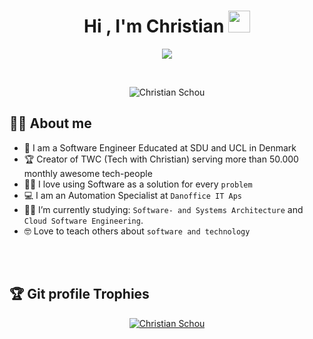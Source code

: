 <h1 align="center">Hi , I'm Christian <img src="https://media.giphy.com/media/hvRJCLFzcasrR4ia7z/giphy.gif" width="35"></h1>
<p align="center">
  <a href="https://git.io/typing-svg"><img src="https://readme-typing-svg.demolab.com?font=Fira+Code&pause=1000&center=true&width=500&lines=Software+Engineer;Making+Software+Automations;Founder+of+TWC;Teaching+about+Software+Development"></a>
</p>
<br>

<p align="center"><img src="https://github-readme-stats.vercel.app/api?username=Christian-Schou&show_icons=true&count_private=true&theme=algolia" alt="Christian Schou" /></p>


## :sassy_man:  About me
- :school: I am a Software Engineer Educated at SDU and UCL in Denmark
- :trophy: Creator of TWC (Tech with Christian) serving more than 50.000 monthly awesome tech-people
- :technologist: I love using Software as a solution for every `problem`
- :computer: I am an Automation Specialist at `Danoffice IT Aps`
- :student: I’m currently studying: `Software- and Systems Architecture` and `Cloud Software Engineering`.
- :nerd_face: Love to teach others about `software and technology`

<br>
<br>

## :trophy: Git profile Trophies

<p align="center"> <a href="https://github.com/Christian-Schou"><img src="https://github-profile-trophy.vercel.app/?username=Christian-Schou&layout=compact&theme=algolia" alt="Christian Schou" /></a> </p>
